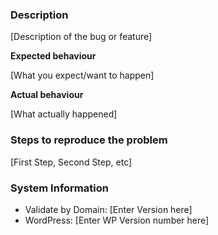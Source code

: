 ### Description 

[Description of the bug or feature]

**Expected behaviour** 

[What you expect/want to happen]

**Actual behaviour** 

[What actually happened]

### Steps to reproduce the problem

[First Step, Second Step, etc]

### System Information

- Validate by Domain: [Enter Version here] 
- WordPress: [Enter WP Version number here] 
